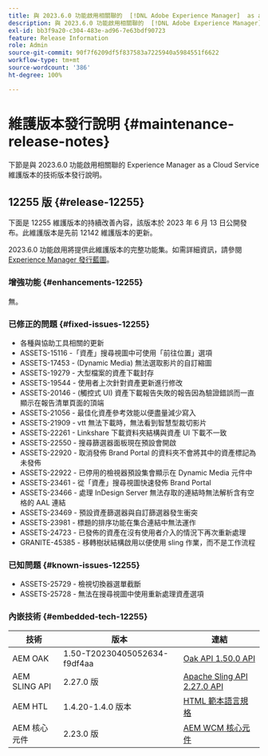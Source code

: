```yaml
---
title: 與 2023.6.0 功能啟用相關聯的  [!DNL Adobe Experience Manager]  as a Cloud Service 維護版本發行說明。
description: 與 2023.6.0 功能啟用相關聯的  [!DNL Adobe Experience Manager]  as a Cloud Service 維護版本發行說明。
exl-id: bb3f9a20-c304-483e-ad96-7e63bdf90723
feature: Release Information
role: Admin
source-git-commit: 90f7f6209df5f837583a7225940a5984551f6622
workflow-type: tm+mt
source-wordcount: '386'
ht-degree: 100%

---
```


# 維護版本發行說明 {#maintenance-release-notes}

下節是與 2023.6.0 功能啟用相關聯的 Experience Manager as a Cloud Service 維護版本的技術版本發行說明。

## 12255 版 {#release-12255}

下面是 12255 維護版本的持續改善內容，該版本於 2023 年 6 月 13 日公開發布。此維護版本是先前 12142 維護版本的更新。

2023.6.0 功能啟用將提供此維護版本的完整功能集。如需詳細資訊，請參閱[Experience Manager 發行藍圖](https://experienceleague.adobe.com/docs/experience-manager-release-information/aem-release-updates/update-releases-roadmap.html)。

### 增強功能 {#enhancements-12255}

無。

### 已修正的問題 {#fixed-issues-12255}

- 各種與協助工具相關的更新
- ASSETS-15116 -「資產」搜尋視圖中可使用「前往位置」選項
- ASSETS-17453 - (Dynamic Media) 無法選取影片的自訂縮圖
- ASSETS-19279 - 大型檔案的資產下載封存
- ASSETS-19544 - 使用者上次針對資產更新進行修改
- ASSETS-20146 - (觸控式 UI) 資產下載報告失敗的報告因為驗證錯誤而一直顯示在報告清單頁面的頂端
- ASSETS-21056 - 最佳化資產參考效能以便盡量減少寫入
- ASSETS-21909 - vtt 無法下載時，無法看到智慧型裁切影片
- ASSETS-22261 - Linkshare 下載資料夾結構與資產 UI 下載不一致
- ASSETS-22550 - 搜尋篩選器面板現在預設會開啟
- ASSETS-22920 - 取消發佈 Brand Portal 的資料夾不會將其中的資產標記為未發佈
- ASSETS-22922 - 已停用的檢視器預設集會顯示在 Dynamic Media 元件中
- ASSETS-23461 - 從「資產」搜尋視圖快速發佈 Brand Portal
- ASSETS-23466 - 處理 InDesign Server 無法存取的連結時無法解析含有空格的 AAL 連結
- ASSETS-23469 - 預設資產篩選器與自訂篩選器發生衝突
- ASSETS-23981 - 標題的排序功能在集合連結中無法運作
- ASSETS-24723 - 已發佈的資產在沒有使用者介入的情況下再次重新處理
- GRANITE-45385 - 移轉樹狀結構啟用以便使用 sling 作業，而不是工作流程

### 已知問題 {#known-issues-12255}

- ASSETS-25729 - 檢視切換器選單截斷
- ASSETS-25728 - 無法在搜尋視圖中使用重新處理資產選項

### 內嵌技術 {#embedded-tech-12255}

| 技術 | 版本 | 連結 |
|---|---|---|
| AEM OAK | 1.50-T20230405052634-f9df4aa | [Oak API 1.50.0 API](https://www.javadoc.io/doc/org.apache.jackrabbit/oak-api/1.50.0/index.html) |
| AEM SLING API | 2.27.0 版 | [Apache Sling API 2.27.0 API](https://www.javadoc.io/doc/org.apache.sling/org.apache.sling.api/latest/index.html) |
| AEM HTL | 1.4.20-1.4.0 版本 | [HTML 範本語言規格](https://github.com/adobe/htl-spec) |
| AEM 核心元件 | 2.23.0 版 | [AEM WCM 核心元件](https://github.com/adobe/aem-core-wcm-components) |
